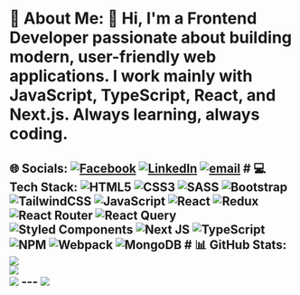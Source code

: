 # 💫 About Me: 👋 Hi, I'm a Frontend Developer passionate about building modern, user-friendly web applications. I work mainly with JavaScript, TypeScript, React, and Next.js. Always learning, always coding. 

## 🌐 Socials: [![Facebook](https://img.shields.io/badge/Facebook-%231877F2.svg?logo=Facebook&logoColor=white)](https://facebook.com/https://www.facebook.com/buxa.buxa.7/) [![LinkedIn](https://img.shields.io/badge/LinkedIn-%230077B5.svg?logo=linkedin&logoColor=white)](https://linkedin.com/in/https://www.linkedin.com/in/temuri-bukhaidze-83728633a/) [![email](https://img.shields.io/badge/Email-D14836?logo=gmail&logoColor=white)](mailto:bukhaidze.temo@gmail.com) # 💻 Tech Stack: ![HTML5](https://img.shields.io/badge/html5-%23E34F26.svg?style=for-the-badge&logo=html5&logoColor=white) ![CSS3](https://img.shields.io/badge/css3-%231572B6.svg?style=for-the-badge&logo=css3&logoColor=white) ![SASS](https://img.shields.io/badge/SASS-hotpink.svg?style=for-the-badge&logo=SASS&logoColor=white) ![Bootstrap](https://img.shields.io/badge/bootstrap-%238511FA.svg?style=for-the-badge&logo=bootstrap&logoColor=white) ![TailwindCSS](https://img.shields.io/badge/tailwindcss-%2338B2AC.svg?style=for-the-badge&logo=tailwind-css&logoColor=white) ![JavaScript](https://img.shields.io/badge/javascript-%23323330.svg?style=for-the-badge&logo=javascript&logoColor=%23F7DF1E) ![React](https://img.shields.io/badge/react-%2320232a.svg?style=for-the-badge&logo=react&logoColor=%2361DAFB) ![Redux](https://img.shields.io/badge/redux-%23593d88.svg?style=for-the-badge&logo=redux&logoColor=white) ![React Router](https://img.shields.io/badge/React_Router-CA4245?style=for-the-badge&logo=react-router&logoColor=white) ![React Query](https://img.shields.io/badge/-React%20Query-FF4154?style=for-the-badge&logo=react%20query&logoColor=white) ![Styled Components](https://img.shields.io/badge/styled--components-DB7093?style=for-the-badge&logo=styled-components&logoColor=white) ![Next JS](https://img.shields.io/badge/Next-black?style=for-the-badge&logo=next.js&logoColor=white) ![TypeScript](https://img.shields.io/badge/typescript-%23007ACC.svg?style=for-the-badge&logo=typescript&logoColor=white) ![NPM](https://img.shields.io/badge/NPM-%23CB3837.svg?style=for-the-badge&logo=npm&logoColor=white) ![Webpack](https://img.shields.io/badge/webpack-%238DD6F9.svg?style=for-the-badge&logo=webpack&logoColor=black) ![MongoDB](https://img.shields.io/badge/MongoDB-%234ea94b.svg?style=for-the-badge&logo=mongodb&logoColor=white) # 📊 GitHub Stats: ![](https://github-readme-stats.vercel.app/api?username=TBukhaidze&theme=dark&hide_border=false&include_all_commits=false&count_private=false)<br/> ![](https://nirzak-streak-stats.vercel.app/?user=TBukhaidze&theme=dark&hide_border=false)<br/> ![](https://github-readme-stats.vercel.app/api/top-langs/?username=TBukhaidze&theme=dark&hide_border=false&include_all_commits=false&count_private=false&layout=compact) --- [![](https://visitcount.itsvg.in/api?id=TBukhaidze&icon=0&color=0)](https://visitcount.itsvg.in) <!-- Proudly created with GPRM ( https://gprm.itsvg.in ) -->
